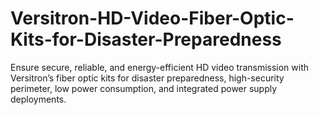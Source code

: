 # Versitron-HD-Video-Fiber-Optic-Kits-for-Disaster-Preparedness
Ensure secure, reliable, and energy-efficient HD video transmission with Versitron’s fiber optic kits for disaster preparedness, high-security perimeter, low power consumption, and integrated power supply deployments.
